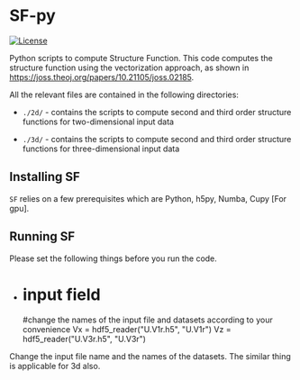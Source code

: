# SF-py

[![License](https://img.shields.io/badge/License-BSD%203--Clause-blue.svg)](https://opensource.org/licenses/BSD-3-Clause)
 
 Python scripts to compute Structure Function. This code computes the structure function using the vectorization approach, as shown in https://joss.theoj.org/papers/10.21105/joss.02185. 


 All the relevant files are contained in the following directories: 

* ``./2d/`` - contains the scripts to compute second and third order structure functions for two-dimensional input data

* ``./3d/`` - contains the scripts to compute second and third order structure functions for three-dimensional input data

 

## Installing SF

``SF`` relies on a few prerequisites which are Python, h5py, Numba, Cupy [For gpu]. 



## Running SF

Please set the following things before you run the code. 

*   
    # input field 
    #change the names of the input file and datasets according to your convenience
    Vx = hdf5_reader("U.V1r.h5", "U.V1r") 
    Vz = hdf5_reader("U.V3r.h5", "U.V3r")

Change the input file name and the names of the datasets. The similar thing is applicable for 3d also. 



 # 
